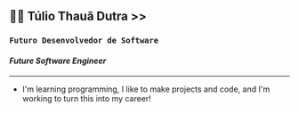 ## 🐱‍👤 Túlio Thauã Dutra >>

### **`Futuro Desenvolvedor de Software`**

#### _Future Software Engineer_

---

-   I'm learning programming, I like to make projects and code, and I'm working to turn this into my career!

